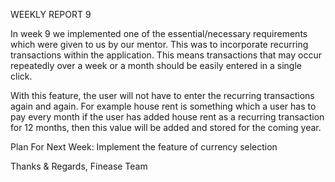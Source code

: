 WEEKLY REPORT 9

In week 9 we implemented one of the essential/necessary requirements which were given to us by our mentor. This was to incorporate recurring transactions within
the application. This means transactions that may occur repeatedly over a week or a month should be easily entered in a single click.

With this feature, the user will not have to enter the recurring transactions again and again. For example house rent is something which a user has to pay every month
if the user has added house rent as a recurring transaction for 12 months, then this value will be added and stored for the coming year.

Plan For Next Week: Implement the feature of currency selection

Thanks & Regards,
Finease Team

